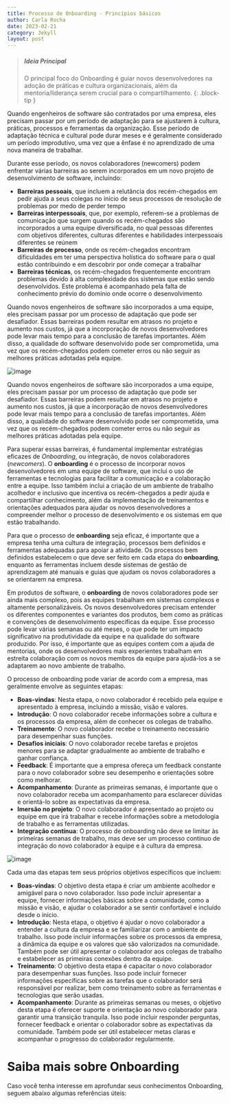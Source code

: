 ```yaml
---
title: Processo de Onboarding - Princípios básicos
author: Carla Rocha
date: 2023-02-21
category: Jekyll
layout: post
---
```


> ##### Ideia Principal
>
> O principal foco do Onboarding é guiar novos desenvolvedores na adoção de práticas e cultura organizacionais, 
> além da mentoria/liderança serem crucial para o compartilhamento. 
{: .block-tip }

Quando engenheiros de software são contratados por uma empresa, eles precisam passar por um período de adaptação para se ajustarem à cultura, práticas, processos e ferramentas da organização. Esse período de adaptação técnica e cultural pode durar meses e é geralmente considerado um período improdutivo, uma vez que a ênfase é no aprendizado de uma nova maneira de trabalhar.

Durante esse período, os novos colaboradores (newcomers) podem enfrentar várias barreiras ao serem incorporados em um novo projeto de desenvolvimento de software, incluindo:
- **Barreiras pessoais**, que incluem a relutância dos recém-chegados em pedir ajuda a seus colegas no início de seus processos de resolução de problemas por medo de perder tempo
- **Barreiras interpessoais**, que, por exemplo, referem-se a problemas de comunicação que surgem quando os recém-chegados são incorporados a uma equipe diversificada, no qual pessoas diferentes com objetivos diferentes, culturas diferentes e habilidades interpessoais diferentes se reúnem 
- **Barreiras de processo**, onde os recém-chegados encontram dificuldades em ter uma perspectiva holística do software para o qual estão contribuindo e em descobrir por onde começar a trabalhar
- **Barreiras técnicas**, os recém-chegados frequentemente encontram problemas devido à alta complexidade dos sistemas que estão sendo desenvolvidos. Este problema é acompanhado pela falta de conhecimento prévio do domínio onde ocorre o desenvolvimento 

Quando novos engenheiros de software são incorporados a uma equipe, eles precisam passar por um processo de adaptação que pode ser desafiador. Essas barreiras podem resultar em atrasos no projeto e aumento nos custos, já que a incorporação de novos desenvolvedores pode levar mais tempo para a conclusão de tarefas importantes. Além disso, a qualidade do software desenvolvido pode ser comprometida, uma vez que os recém-chegados podem cometer erros ou não seguir as melhores práticas adotadas pela equipe.


![image](../assets/figs/suporteOnboarding.png)

Quando novos engenheiros de software são incorporados a uma equipe, eles precisam passar por um processo de adaptação que pode ser desafiador. Essas barreiras podem resultar em atrasos no projeto e aumento nos custos, já que a incorporação de novos desenvolvedores pode levar mais tempo para a conclusão de tarefas importantes. Além disso, a qualidade do software desenvolvido pode ser comprometida, uma vez que os recém-chegados podem cometer erros ou não seguir as melhores práticas adotadas pela equipe.

Para superar essas barreiras, é fundamental implementar estratégias eficazes de *Onboarding*, ou integração, de novos colaboradores (*newcomers*). O **onboarding** é o processo de incorporar novos desenvolvedores em uma equipe de software, que inclui o uso de ferramentas e tecnologias para facilitar a comunicação e a colaboração entre a equipe. Isso também inclui a criação de um ambiente de trabalho acolhedor e inclusivo que incentiva os recém-chegados a pedir ajuda e compartilhar conhecimento, além da implementação de treinamentos e orientações adequados para ajudar os novos desenvolvedores a compreender melhor o processo de desenvolvimento e os sistemas em que estão trabalhando.


Para que o processo de **onboarding** seja eficaz, é importante que a empresa tenha uma cultura de integração, processos bem definidos e ferramentas adequadas para apoiar a atividade. Os processos bem definidos estabelecem o que deve ser feito em cada etapa do **onboarding**, enquanto as ferramentas incluem desde sistemas de gestão de aprendizagem até manuais e guias que ajudam os novos colaboradores a se orientarem na empresa.


Em produtos de software, o **onboarding** de novos colaboradores pode ser ainda mais complexo, pois as equipes trabalham em sistemas complexos e altamente personalizáveis. Os novos desenvolvedores precisam entender os diferentes componentes e variantes dos produtos, bem como as práticas e convenções de desenvolvimento específicas da equipe. Esse processo pode levar várias semanas ou até meses, o que pode ter um impacto significativo na produtividade da equipe e na qualidade do software produzido. Por isso, é importante que as equipes contem com a ajuda de mentorias, onde os desenvolvedores mais experientes trabalham em estreita colaboração com os novos membros da equipe para ajudá-los a se adaptarem ao novo ambiente de trabalho.

O processo de onboarding pode variar de acordo com a empresa, mas geralmente envolve as seguintes etapas:

- **Boas-vindas**: Nesta etapa, o novo colaborador é recebido pela equipe e apresentado à empresa, incluindo a missão, visão e valores.
- **Introdução**: O novo colaborador recebe informações sobre a cultura e os processos da empresa, além de conhecer os colegas de trabalho.
- **Treinamento**: O novo colaborador recebe o treinamento necessário para desempenhar suas funções.
- **Desafios iniciais**: O novo colaborador recebe tarefas e projetos menores para se adaptar gradualmente ao ambiente de trabalho e ganhar confiança.
- **Feedback**: É importante que a empresa ofereça um feedback constante para o novo colaborador sobre seu desempenho e orientações sobre como melhorar.
- **Acompanhamento**: Durante as primeiras semanas, é importante que o novo colaborador receba um acompanhamento para esclarecer dúvidas e orientá-lo sobre as expectativas da empresa.
- **Imersão no projeto**: O novo colaborador é apresentado ao projeto ou equipe em que irá trabalhar e recebe informações sobre a metodologia de trabalho e as ferramentas utilizadas.
- **Integração contínua**: O processo de onboarding não deve se limitar às primeiras semanas de trabalho, mas deve ser um processo contínuo de integração do novo colaborador à equipe e à cultura da empresa.


![image](../assets/figs/boss.png)

Cada uma das etapas tem seus próprios objetivos específicos que incluem:

- **Boas-vindas**: O objetivo desta etapa é criar um ambiente acolhedor e amigável para o novo colaborador. Isso pode incluir apresentar a equipe, fornecer informações básicas sobre a comunidade, como a missão e visão, e ajudar o colaborador a se sentir confortável e incluído desde o início.
- **Introdução**: Nesta etapa, o objetivo é ajudar o novo colaborador a entender a cultura da empresa e se familiarizar com o ambiente de trabalho. Isso pode incluir informações sobre os processos da empresa, a dinâmica da equipe e os valores que são valorizados na comunidade. Também pode ser útil apresentar o colaborador aos colegas de trabalho e estabelecer as primeiras conexões dentro da equipe.
- **Treinamento**: O objetivo desta etapa é capacitar o novo colaborador para desempenhar suas funções. Isso pode incluir fornecer informações específicas sobre as tarefas que o colaborador será responsável por realizar, bem como treinamento sobre as ferramentas e tecnologias que serão usadas. 
- **Acompanhamento**: Durante as primeiras semanas ou meses, o objetivo desta etapa é oferecer suporte e orientação ao novo colaborador para garantir uma transição tranquila. Isso pode incluir responder perguntas, fornecer feedback e orientar o colaborador sobre as expectativas da comunidade. Também pode ser útil estabelecer metas claras e acompanhar o progresso do colaborador regularmente.

# Saiba mais sobre Onboarding

Caso você tenha interesse em aprofundar seus conhecimentos Onboarding, seguem abaixo algumas referências úteis:

